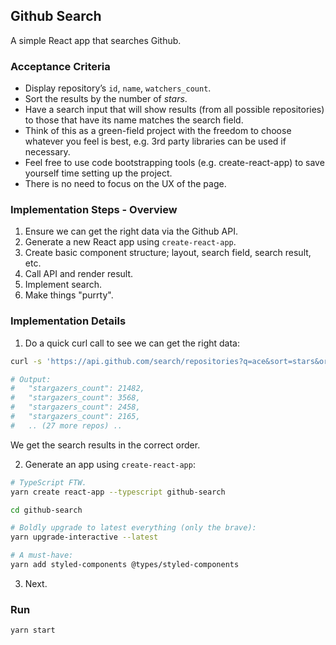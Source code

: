 ## Github Search

A simple React app that searches Github.

### Acceptance Criteria

- Display repository’s `id`, `name`, `watchers_count`.
- Sort the results by the number of _stars_.
- Have a search input that will show results (from all possible repositories) to those that have its name matches the search field.
- Think of this as a green-field project with the freedom to choose whatever you feel is best, e.g. 3rd party libraries can be used if necessary.
- Feel free to use code bootstrapping tools (e.g. create-react-app) to save yourself time setting up the project.
- There is no need to focus on the UX of the page.

### Implementation Steps - Overview

1. Ensure we can get the right data via the Github API.
2. Generate a new React app using `create-react-app`.
3. Create basic component structure; layout, search field, search result, etc.
4. Call API and render result.
5. Implement search.
6. Make things "purrty".

### Implementation Details

1. Do a quick curl call to see we can get the right data:

```bash
curl -s 'https://api.github.com/search/repositories?q=ace&sort=stars&order=desc' | grep stargazers_count

# Output:
#   "stargazers_count": 21482,
#   "stargazers_count": 3568,
#   "stargazers_count": 2458,
#   "stargazers_count": 2165,
#   .. (27 more repos) ..
```

We get the search results in the correct order.

2. Generate an app using `create-react-app`:

```bash
# TypeScript FTW.
yarn create react-app --typescript github-search

cd github-search

# Boldly upgrade to latest everything (only the brave):
yarn upgrade-interactive --latest

# A must-have:
yarn add styled-components @types/styled-components
```

3. Next.

### Run

```bash
yarn start
```
